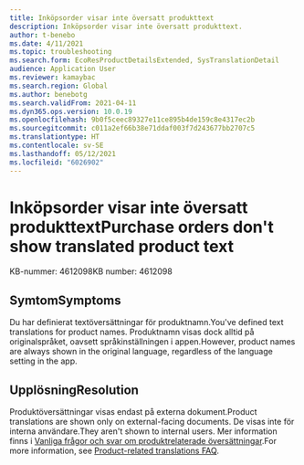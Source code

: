 ```yaml
---
title: Inköpsorder visar inte översatt produkttext
description: Inköpsorder visar inte översatt produkttext.
author: t-benebo
ms.date: 4/11/2021
ms.topic: troubleshooting
ms.search.form: EcoResProductDetailsExtended, SysTranslationDetail
audience: Application User
ms.reviewer: kamaybac
ms.search.region: Global
ms.author: benebotg
ms.search.validFrom: 2021-04-11
ms.dyn365.ops.version: 10.0.19
ms.openlocfilehash: 9b0f5ceec89327e11ce895b4de159c8e4317ec2b
ms.sourcegitcommit: c011a2ef66b38e71ddaf003f7d243677bb2707c5
ms.translationtype: HT
ms.contentlocale: sv-SE
ms.lasthandoff: 05/12/2021
ms.locfileid: "6026902"
---
```

# <a name="purchase-orders-dont-show-translated-product-text"></a><span data-ttu-id="ada54-103">Inköpsorder visar inte översatt produkttext</span><span class="sxs-lookup"><span data-stu-id="ada54-103">Purchase orders don't show translated product text</span></span>

<span data-ttu-id="ada54-104">KB-nummer: 4612098</span><span class="sxs-lookup"><span data-stu-id="ada54-104">KB number: 4612098</span></span>

## <a name="symptoms"></a><span data-ttu-id="ada54-105">Symtom</span><span class="sxs-lookup"><span data-stu-id="ada54-105">Symptoms</span></span>

<span data-ttu-id="ada54-106">Du har definierat textöversättningar för produktnamn.</span><span class="sxs-lookup"><span data-stu-id="ada54-106">You've defined text translations for product names.</span></span> <span data-ttu-id="ada54-107">Produktnamn visas dock alltid på originalspråket, oavsett språkinställningen i appen.</span><span class="sxs-lookup"><span data-stu-id="ada54-107">However, product names are always shown in the original language, regardless of the language setting in the app.</span></span>

## <a name="resolution"></a><span data-ttu-id="ada54-108">Upplösning</span><span class="sxs-lookup"><span data-stu-id="ada54-108">Resolution</span></span>

<span data-ttu-id="ada54-109">Produktöversättningar visas endast på externa dokument.</span><span class="sxs-lookup"><span data-stu-id="ada54-109">Product translations are shown only on external-facing documents.</span></span> <span data-ttu-id="ada54-110">De visas inte för interna användare.</span><span class="sxs-lookup"><span data-stu-id="ada54-110">They aren't shown to internal users.</span></span> <span data-ttu-id="ada54-111">Mer information finns i [Vanliga frågor och svar om produktrelaterade översättningar](../../pim/translations-product-related-information.md#where-can-i-view-the-translated-information).</span><span class="sxs-lookup"><span data-stu-id="ada54-111">For more information, see [Product-related translations FAQ](../../pim/translations-product-related-information.md#where-can-i-view-the-translated-information).</span></span>
